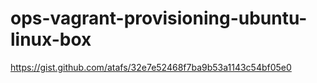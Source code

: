 # ops-vagrant-provisioning-ubuntu-linux-box
https://gist.github.com/atafs/32e7e52468f7ba9b53a1143c54bf05e0